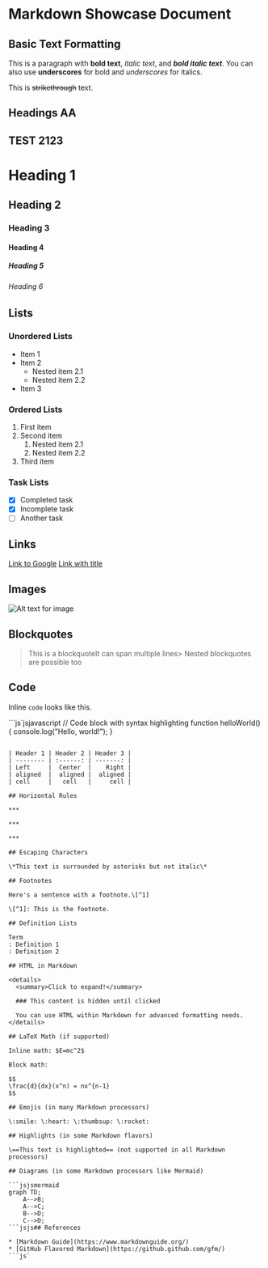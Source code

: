 # Markdown Showcase Document

## Basic Text Formatting

This is a paragraph with **bold text**, *italic text*, and ***bold italic text***. You can also use **underscores** for bold and *underscores* for italics.

This is ~~strikethrough~~ text.

## Headings AA

## TEST 2123

# Heading 1

## Heading 2

### Heading 3

#### Heading 4

##### Heading 5

###### Heading 6

## Lists

### Unordered Lists

* Item 1
* Item 2
  * Nested item 2.1
  * Nested item 2.2
* Item 3

### Ordered Lists

1. First item
2. Second item
   1. Nested item 2.1
   2. Nested item 2.2
3. Third item

### Task Lists

* [x] Completed task
* [x] Incomplete task
* [ ] Another task

## Links

[Link to Google](https://www.google.com)
[Link with title](https://www.example.com "Example Website")

## Images

![Alt text for image](https://via.placeholder.com/150 "Image Title")

## Blockquotes

> This is a blockquoteIt can span multiple lines> Nested blockquotes are possible too

## Code

Inline `code` looks like this.

```js`jsjavascript
// Code block with syntax highlighting
function helloWorld() {
  console.log("Hello, world!");
}
```jsjs## Tables

| Header 1 | Header 2 | Header 3 |
| -------- | :------: | -------: |
| Left     |  Center  |    Right |
| aligned  |  aligned |  aligned |
| cell     |   cell   |     cell |

## Horizontal Rules

***

***

***

## Escaping Characters

\*This text is surrounded by asterisks but not italic\*

## Footnotes

Here's a sentence with a footnote.\[^1]

\[^1]: This is the footnote.

## Definition Lists

Term
: Definition 1
: Definition 2

## HTML in Markdown

<details>
  <summary>Click to expand!</summary>

  ### This content is hidden until clicked

  You can use HTML within Markdown for advanced formatting needs.
</details>

## LaTeX Math (if supported)

Inline math: $E=mc^2$

Block math:

$$
\frac{d}{dx}(x^n) = nx^{n-1}
$$

## Emojis (in many Markdown processors)

\:smile: \:heart: \:thumbsup: \:rocket:

## Highlights (in some Markdown flavors)

\==This text is highlighted== (not supported in all Markdown processors)

## Diagrams (in some Markdown processors like Mermaid)

```jsjsmermaid
graph TD;
    A-->B;
    A-->C;
    B-->D;
    C-->D;
```jsjs## References

* [Markdown Guide](https://www.markdownguide.org/)
* [GitHub Flavored Markdown](https://github.github.com/gfm/)
```js`